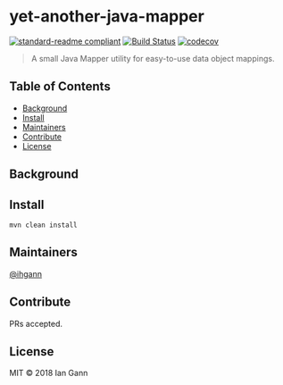 # yet-another-java-mapper

[![standard-readme compliant](https://img.shields.io/badge/standard--readme-OK-green.svg?style=flat-square)](https://github.com/RichardLitt/standard-readme)
[![Build Status](https://travis-ci.org/ihgann/yajm.svg?branch=master)](https://travis-ci.org/ihgann/yajm)
[![codecov](https://codecov.io/gh/ihgann/yajm/branch/master/graph/badge.svg)](https://codecov.io/gh/ihgann/yajm)

> A small Java Mapper utility for easy-to-use data object mappings.

## Table of Contents

- [Background](#background)
- [Install](#install)
- [Maintainers](#maintainers)
- [Contribute](#contribute)
- [License](#license)

## Background

## Install

```
mvn clean install
```

## Maintainers

[@ihgann](https://github.com/ihgann)

## Contribute

PRs accepted.

## License

MIT © 2018 Ian Gann
